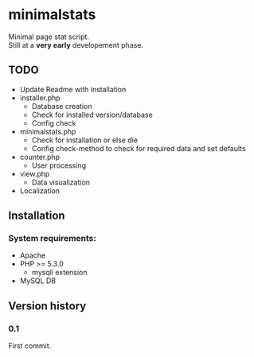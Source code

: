 # minimalstats
Minimal page stat script.  
Still at a **very early** developement phase.

## TODO
* Update Readme with installation
* installer.php
	* Database creation
	* Check for installed version/database
	* Config check
* minimalstats.php
	* Check for installation or else die
	* Config check-method to check for required data and set defaults
* counter.php
	* User processing
* view.php
	* Data visualization
* Localization


## Installation
### System requirements:
* Apache
* PHP >= 5.3.0
	* mysqli extension
* MySQL DB

## Version history
### 0.1
First commit.
